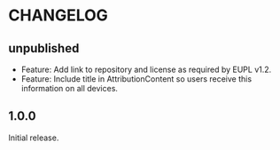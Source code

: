 # CHANGELOG

## unpublished

- Feature: Add link to repository and license as required by EUPL v1.2.
- Feature: Include title in AttributionContent so users receive this information on all devices.

## 1.0.0

Initial release.
